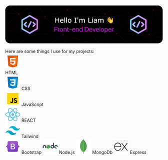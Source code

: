 ![Header](./github-header-image.png)


Here are some things I use for my projects:  
![Alt text](./html.png)   
HTML  
![Alt text](./css.png) CSS  
![Alt text](./javascript.png) JavaScript   
![Alt text](./react.png) REACT   
![Alt text](./tailwind.png) Tailwind  
![Alt text](./bootstrap.png) Bootstrap 
![Alt text](./node.png) Node.js 
![Alt text](./mongodb.png) MongoDb 
![Alt text](./express.png) Express 
<!--
**LiamPerryman/LiamPerryman** is a ✨ _special_ ✨ repository because its `README.md` (this file) appears on your GitHub profile.

Here are some ideas to get you started:

- 🔭 I’m currently working on ...
- 🌱 I’m currently learning ...
- 👯 I’m looking to collaborate on ...
- 🤔 I’m looking for help with ...
- 💬 Ask me about ...
- 📫 How to reach me: ...
- 😄 Pronouns: ...
- ⚡ Fun fact: ...
-->
